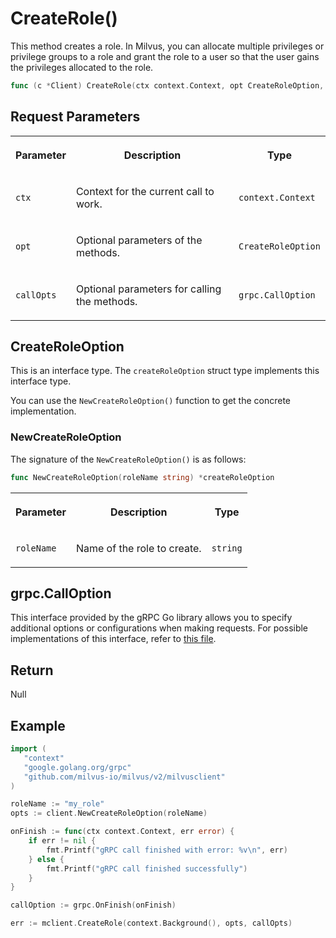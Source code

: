 # CreateRole()

This method creates a role. In Milvus, you can allocate multiple privileges or privilege groups to a role and grant the role to a user so that the user gains the privileges allocated to the role.

```go
func (c *Client) CreateRole(ctx context.Context, opt CreateRoleOption, callOpts ...grpc.CallOption) error
```

## Request Parameters

<table>
   <tr>
     <th><p>Parameter</p></th>
     <th><p>Description</p></th>
     <th><p>Type</p></th>
   </tr>
   <tr>
     <td><p><code>ctx</code></p></td>
     <td><p>Context for the current call to work.</p></td>
     <td><p><code>context.Context</code></p></td>
   </tr>
   <tr>
     <td><p><code>opt</code></p></td>
     <td><p>Optional parameters of the methods.</p></td>
     <td><p><code>CreateRoleOption</code></p></td>
   </tr>
   <tr>
     <td><p><code>callOpts</code></p></td>
     <td><p>Optional parameters for calling the methods.</p></td>
     <td><p><code>grpc.CallOption</code></p></td>
   </tr>
</table>

## CreateRoleOption

This is an interface type. The `createRoleOption` struct type implements this interface type. 

You can use the `NewCreateRoleOption()` function to get the concrete implementation.

### NewCreateRoleOption

The signature of the `NewCreateRoleOption()` is as follows:

```go
func NewCreateRoleOption(roleName string) *createRoleOption
```

<table>
   <tr>
     <th><p>Parameter</p></th>
     <th><p>Description</p></th>
     <th><p>Type</p></th>
   </tr>
   <tr>
     <td><p><code>roleName</code></p></td>
     <td><p>Name of the role to create.</p></td>
     <td><p><code>string</code></p></td>
   </tr>
</table>

## grpc.CallOption

This interface provided by the gRPC Go library allows you to specify additional options or configurations when making requests. For possible implementations of this interface, refer to [this file](https://github.com/grpc/grpc-go/blob/v1.69.4/rpc_util.go#L174).

## Return

Null

## Example

```go
import (
   "context"
   "google.golang.org/grpc"
   "github.com/milvus-io/milvus/v2/milvusclient"
)

roleName := "my_role"
opts := client.NewCreateRoleOption(roleName)

onFinish := func(ctx context.Context, err error) {
    if err != nil {
        fmt.Printf("gRPC call finished with error: %v\n", err)
    } else {
        fmt.Printf("gRPC call finished successfully")
    }
}

callOption := grpc.OnFinish(onFinish)

err := mclient.CreateRole(context.Background(), opts, callOpts)
```
